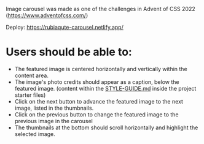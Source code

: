Image carousel was made as one of the challenges in Advent of CSS 2022 (https://www.adventofcss.com/)

Deploy: https://rubiaqute-carousel.netlify.app/

# Users should be able to:

- The featured image is centered horizontally and vertically within the content area.
- The image's photo credits should appear as a caption, below the featured image. (content within the [STYLE-GUIDE.md](http://STYLE-GUIDE.md) inside the project starter files)
- Click on the next button to advance the featured image to the next image, listed in the thumbnails.
- Click on the previous button to change the featured image to the previous image in the carousel
- The thumbnails at the bottom should scroll horizontally and highlight the selected image.